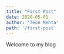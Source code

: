 ```yaml
---
title: "First Post"
date: 2020-05-01
author: 'Teon Mehta'
path: '/first-post'
---
```


Welcome to my blog